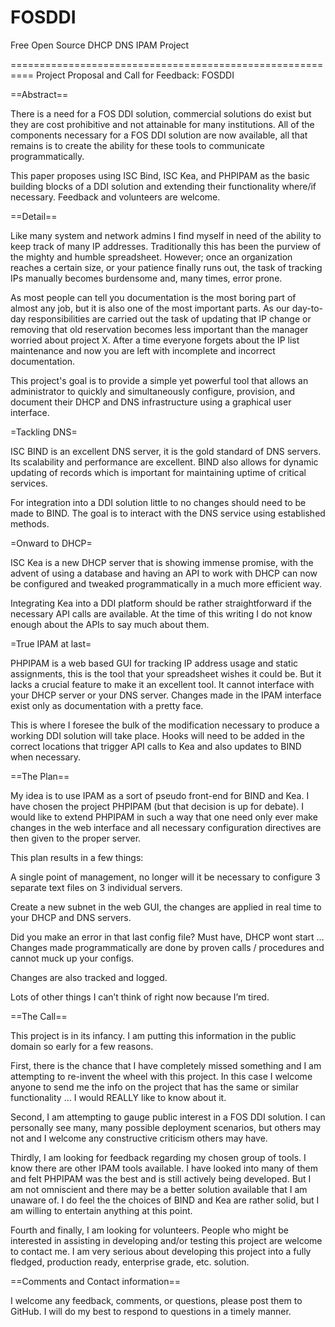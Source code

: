 # FOSDDI
Free Open Source DHCP DNS IPAM Project

==========================================================
Project Proposal and Call for Feedback: FOSDDI

==Abstract==

There is a need for a FOS DDI solution, commercial solutions do exist but they are cost prohibitive and not attainable for many institutions.  All of the components necessary for a FOS DDI solution are now available, all that remains is to create the ability for these tools to communicate programmatically.

This paper proposes using ISC Bind, ISC Kea, and PHPIPAM as the basic building blocks of a DDI solution and extending their functionality where/if necessary.  Feedback and volunteers are welcome.

==Detail==

Like many system and network admins I find myself in need of the ability to keep track of many IP addresses.  Traditionally this has been the purview of the mighty and humble spreadsheet.  However; once an organization reaches a certain size, or your patience finally runs out, the task of tracking IPs manually becomes burdensome and, many times, error prone.  

As most people can tell you documentation is the most boring part of almost any job, but it is also one of the most important parts. As our day-to-day responsibilities are carried out the task of updating that IP change or removing that old reservation becomes less important than the manager worried about project X.  After a time everyone forgets about the IP list maintenance and now you are left with incomplete and incorrect documentation.

This project's goal is to provide a simple yet powerful tool that allows an administrator to quickly and simultaneously configure, provision, and document their DHCP and DNS infrastructure using a graphical user interface.


=Tackling DNS=

ISC BIND is an excellent DNS server, it is the gold standard of DNS servers.  Its scalability and performance are excellent.  BIND also allows for dynamic updating of records which is important for maintaining uptime of critical services.

For integration into a DDI solution little to no changes should need to be made to BIND.  The goal is to interact with the DNS service using established methods.

=Onward to DHCP=

ISC Kea is a new DHCP server that is showing immense promise, with the advent of using a database and having an API to work with DHCP can now be configured and tweaked programmatically in a much more efficient way.  

Integrating Kea into a DDI platform should be rather straightforward if the necessary API calls are available.  At the time of this writing I do not know enough about the APIs to say much about them.  

=True IPAM at last=

PHPIPAM is a web based GUI for tracking IP address usage and static assignments, this is the tool that your spreadsheet wishes it could be.  But it lacks a crucial feature to make it an excellent tool.  It cannot interface with your DHCP server or your DNS server.  Changes made in the IPAM interface exist only as documentation with a pretty face.

This is where I foresee the bulk of the modification necessary to produce a working DDI solution will take place.  Hooks will need to be added in the correct locations that trigger API calls to Kea and also updates to BIND when necessary. 

==The Plan==

My idea is to use IPAM as a sort of pseudo front-end for BIND and Kea.  I have chosen the project PHPIPAM (but that decision is up for debate).  I would like to extend PHPIPAM in such a way that one need only ever make changes in the web interface and all necessary configuration directives are then given to the proper server.

This plan results in a few things:

A single point of management, no longer will it be necessary to configure 3 separate text files on 3 individual servers.  

Create a new subnet in the web GUI, the changes are applied in real time to your DHCP and DNS servers.

Did you make an error in that last config file?  Must have, DHCP wont start … Changes made programmatically are done by proven calls / procedures and cannot muck up your configs.  

Changes are also tracked and logged.

Lots of other things I can’t think of right now because I’m tired.

==The Call==

This project is in its infancy.  I am putting this information in the public domain so early for a few reasons.  

First, there is the chance that I have completely missed something and I am attempting to re-invent the wheel with this project.  In this case I welcome anyone to send me the info on the project that has the same or similar functionality … I would REALLY like to know about it.

Second, I am attempting to gauge public interest in a FOS DDI solution.  I can personally see many, many possible deployment scenarios, but others may not and I welcome any constructive criticism others may have.

Thirdly, I am looking for feedback regarding my chosen group of tools.  I know there are other IPAM tools available.  I have looked into many of them and felt PHPIPAM was the best and is still actively being developed.  But I am not omniscient and there may be a better solution available that I am unaware of.  I do feel the the choices of BIND and Kea are rather solid, but I am willing to entertain anything at this point.

Fourth and finally, I am looking for volunteers.  People who might be interested in assisting in developing and/or testing this project are welcome to contact me.  I am very serious about developing this project into a fully fledged, production ready, enterprise grade, etc. solution.

==Comments and Contact information==

I welcome any feedback, comments, or questions, please post them to GitHub.  I will do my best to respond to questions in a timely manner. 
